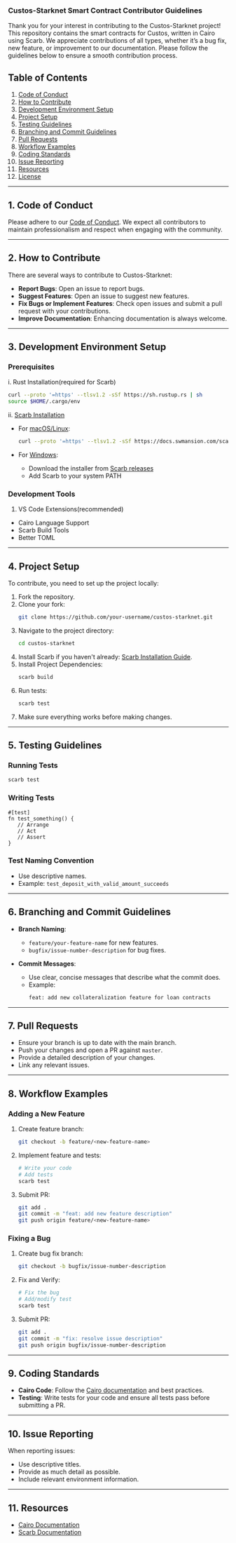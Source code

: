 ### Custos-Starknet Smart Contract Contributor Guidelines

Thank you for your interest in contributing to the Custos-Starknet project! This repository contains the smart contracts for Custos, written in Cairo using Scarb. We appreciate contributions of all types, whether it’s a bug fix, new feature, or improvement to our documentation. Please follow the guidelines below to ensure a smooth contribution process.

## Table of Contents
1. [Code of Conduct](#code-of-conduct)
2. [How to Contribute](#how-to-contribute)
3. [Development Environment Setup](#development-environment-setup)
4. [Project Setup](#project-setup)
5. [Testing Guidelines](#testing-guidelines)
6. [Branching and Commit Guidelines](#branching-and-commit-guidelines)
7. [Pull Requests](#pull-requests)
8. [Workflow Examples](#workflow-examples)
9. [Coding Standards](#coding-standards)
10. [Issue Reporting](#issue-reporting)
11. [Resources](#resources)
12. [License](#license)

---

## 1. Code of Conduct

Please adhere to our [Code of Conduct](#). We expect all contributors to maintain professionalism and respect when engaging with the community.

---

## 2. How to Contribute

There are several ways to contribute to Custos-Starknet:

- **Report Bugs**: Open an issue to report bugs.
- **Suggest Features**: Open an issue to suggest new features.
- **Fix Bugs or Implement Features**: Check open issues and submit a pull request with your contributions.
- **Improve Documentation**: Enhancing documentation is always welcome.

---

## 3. Development Environment Setup

### Prerequisites

i. Rust Installation(required for Scarb)

   ```bash
   curl --proto '=https' --tlsv1.2 -sSf https://sh.rustup.rs | sh
   source $HOME/.cargo/env
   ```

ii. [Scarb Installation](https://docs.swmansion.com/scarb/download.html)
- For [macOS/Linux](https://docs.swmansion.com/scarb/download.html#install-via-installation-script):
   ```bash
   curl --proto '=https' --tlsv1.2 -sSf https://docs.swmansion.com/scarb/install.sh | sh
   ```
- For [Windows](https://docs.swmansion.com/scarb/download.html#windows):

   - Download the installer from [Scarb releases](https://docs.swmansion.com/scarb/download.html#precompiled-packages)
   - Add Scarb to your system PATH


### Development Tools
1. VS Code Extensions(recommended)
- Cairo Language Support
- Scarb Build Tools
- Better TOML

---


## 4. Project Setup

To contribute, you need to set up the project locally:

1. Fork the repository.
2. Clone your fork:
   ```bash
   git clone https://github.com/your-username/custos-starknet.git
   ```
3. Navigate to the project directory:
   ```bash
   cd custos-starknet
   ```
4. Install Scarb if you haven't already: [Scarb Installation Guide](https://docs.swmansion.com/scarb/docs.html#installation).
5. Install Project Dependencies:
   ```bash
   scarb build
   ```
6. Run tests:
   ```bash
   scarb test
   ```
7. Make sure everything works before making changes.

---

## 5. Testing Guidelines
### Running Tests

   ```bash
   scarb test
   ```

### Writing Tests
   ```cairo
   #[test]
   fn test_something() {
      // Arrange
      // Act
      // Assert
   }
   ```

### Test Naming Convention
   - Use descriptive names. 
   - Example: `test_deposit_with_valid_amount_succeeds`

---

## 6. Branching and Commit Guidelines

- **Branch Naming**: 
  - `feature/your-feature-name` for new features.
  - `bugfix/issue-number-description` for bug fixes.

- **Commit Messages**:
  - Use clear, concise messages that describe what the commit does.
  - Example:
    ```bash
    feat: add new collateralization feature for loan contracts
    ```

---

## 7. Pull Requests

- Ensure your branch is up to date with the main branch.
- Push your changes and open a PR against `master`.
- Provide a detailed description of your changes.
- Link any relevant issues.

---

## 8. Workflow Examples

### Adding a New Feature

1. Create feature branch:
   ```bash
   git checkout -b feature/<new-feature-name>
   ```
2. Implement feature and tests:
   ```bash
   # Write your code 
   # Add tests
   scarb test
   ```
   
3. Submit PR:
   ```bash
   git add .
   git commit -m "feat: add new feature description"
   git push origin feature/<new-feature-name>
   ```

### Fixing a Bug

1. Create bug fix branch:
   ```bash
   git checkout -b bugfix/issue-number-description
2. Fix and Verify:
   ```bash
   # Fix the bug
   # Add/modify test
   scarb test
   ```
3. Submit PR:
   ```bash
   git add .
   git commit -m "fix: resolve issue description"
   git push origin bugfix/issue-number-description
   ```

---

## 9. Coding Standards

- **Cairo Code**: Follow the [Cairo documentation](https://www.cairo-lang.org/docs/) and best practices.
- **Testing**: Write tests for your code and ensure all tests pass before submitting a PR.

---

## 10. Issue Reporting

When reporting issues:

- Use descriptive titles.
- Provide as much detail as possible.
- Include relevant environment information.

---

## 11. Resources

- [Cairo Documentation](https://www.cairo-lang.org/docs/)
- [Scarb Documentation](https://docs.swmansion.com/scarb/)

